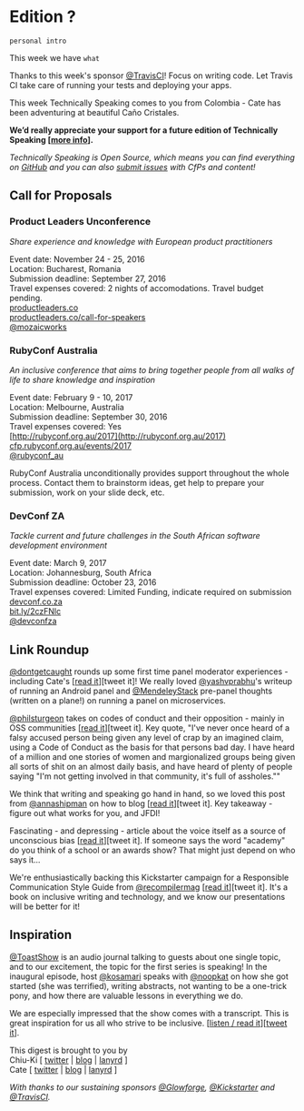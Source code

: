 # Edition ?

`personal intro`

This week we have `what`

Thanks to this week's sponsor [@TravisCI](http://twitter.com/travisci)! Focus on writing code. Let Travis CI take care of running your tests and deploying your apps.

This week Technically Speaking comes to you from Colombia - Cate has been adventuring at beautiful Caño Cristales.

**We’d really appreciate your support for a future edition of Technically Speaking [[more info](http://www.techspeak.email/sponsorship/)].**  

*Technically Speaking is Open Source, which means you can find everything on [GitHub](https://github.com/catehstn/technically-speaking/) and you can also [submit issues](https://github.com/catehstn/technically-speaking/issues/new) with CfPs and content!*  

## Call for Proposals

### Product Leaders Unconference
*Share experience and knowledge with European product practitioners*
 
Event date: November 24 - 25, 2016  
Location: Bucharest, Romania  
Submission deadline: September 27, 2016  
Travel expenses covered: 2 nights of accomodations. Travel budget pending.  
[productleaders.co](http://productleaders.com)  
[productleaders.co/call-for-speakers](http://productleaders.co/call-for-speakers/)  
[@mozaicworks](https://twitter.com/mozaicworks)


### RubyConf Australia
*An inclusive conference that aims to bring together people from all walks of life to share knowledge and inspiration* 
 
Event date: February 9 - 10, 2017  
Location: Melbourne, Australia  
Submission deadline: September 30, 2016  
Travel expenses covered: Yes  
[http://rubyconf.org.au/2017](http://rubyconf.org.au/2017)  
[cfp.rubyconf.org.au/events/2017](http://cfp.rubyconf.org.au/events/2017)  
[@rubyconf_au](https://twitter.com/rubyconf_au)

RubyConf Australia unconditionally provides support throughout the whole process. Contact them to brainstorm ideas, get help to prepare your submission, work on your slide deck, etc.


### DevConf ZA
*Tackle current and future challenges in the South African software development environment*
 
Event date: March 9, 2017  
Location: Johannesburg, South Africa  
Submission deadline: October 23, 2016  
Travel expenses covered: Limited Funding, indicate required on submission  
[devconf.co.za](http://www.devconf.co.za/)  
[bit.ly/2czFNlc](https://onedrive.live.com/survey?resid=84DD6CE2DA273835!542479&authkey=!AE2eXRJ_96Krfm4)  
[@devconfza](https://twitter.com/devconfza)




## Link Roundup

[@dontgetcaught](http://twitter.com/dontgetcaught) rounds up some first time panel moderator experiences - including Cate's [[read it](http://www.moderatingpanels.com/2016/09/first-time-panel-moderators-share.html)][tweet it]! We really loved [@yashvprabhu](http://twitter.com/yashvprabhu)'s writeup of running an Android panel and [@MendeleyStack](http://twitter.com/MendeleyStack) pre-panel thoughts (written on a plane!) on running a panel on microservices.

[@philsturgeon](http://twitter.com/philsturgeon) takes on codes of conduct and their opposition - mainly in OSS communities [[read it](https://philsturgeon.uk/2016/09/15/codes-of-conduct-maybe-theyre-not-so-bad/)][tweet it]. Key quote, "I've never once heard of a falsy accused person being given any level of crap by an imagined claim, using a Code of Conduct as the basis for that persons bad day. I have heard of a million and one stories of women and margionalized groups being given all sorts of shit on an almost daily basis, and have heard of plenty of people saying "I'm not getting involved in that community, it's full of assholes.""

We think that writing and speaking go hand in hand, so we loved this post from [@annashipman](http://twitter.com/annashipman) on how to blog [[read it](http://www.annashipman.co.uk/jfdi/how-to-blog.html)][tweet it]. Key takeaway - figure out what works for you, and JFDI!

Fascinating - and depressing - article about the voice itself as a source of unconscious bias [[read it](https://www.fastcompany.com/3063218/how-unconscious-bias-is-affecting-our-ability-to-listen)][tweet it]. If someone says the word "academy" do you think of a school or an awards show? That might just depend on who says it...

We're enthusiastically backing this Kickstarter campaign for a Responsible Communication Style Guide from [@recompilermag](http://twitter.com/recompilermag) [[read it](https://recompilermag.com/2016/09/06/introducing-the-responsible-communication-style-guide/)][tweet it]. It's a book on inclusive writing and technology, and we know our presentations will be better for it!

## Inspiration

[@ToastShow](https://twitter.com/ToastShow) is an audio journal talking to guests about one single topic, and to our excitement, the topic for the first series is speaking! In the inaugural episode, host [@kosamari](https://twitter.com/kosamari) speaks with [@noopkat](https://twitter.com/noopkat) on how she got started (she was terrified), writing abstracts, not wanting to be a one-trick pony, and how there are valuable lessons in everything we do. 

We are especially impressed that the show comes with a transcript. This is great inspiration for us all who strive to be inclusive. [[listen / read it](http://toast.show/series1/be-passionate.html)][[tweet it](https://twitter.com/home?status=%40noopkat%20chats%20with%20%40kosamari%20on%20%40ToastShow%20about%20publick%20speaking%20http%3A//toast.show/series1/be-passionate.html%20via%20%40techspeakdigest)].


This digest is brought to you by  
Chiu-Ki [ [twitter](https://twitter.com/chiuki) | [blog](http://blog.sqisland.com/) | [lanyrd](http://lanyrd.com/profile/chiuki/) ]  
Cate [ [twitter](https://twitter.com/catehstn) | [blog](http://www.catehuston.com/blog/) | [lanyrd](http://lanyrd.com/profile/catehstn/) ]

*With thanks to our sustaining sponsors [@Glowforge](http://twitter.com/glowforge), [@Kickstarter](http://twitter.com/kickstarter) and [@TravisCI](http://twitter.com/travisci).*
